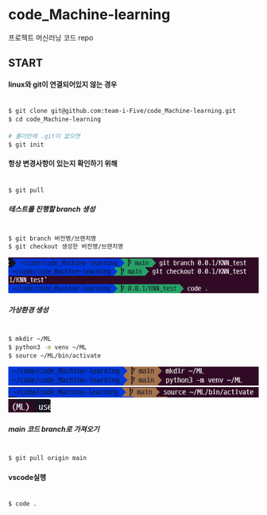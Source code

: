 # code_Machine-learning
프로젝트 머신러닝 코드 repo

## START
#### linux와 git이 연결되어있지 않는 경우
```bash

$ git clone git@github.com:team-i-Five/code_Machine-learning.git
$ cd code_Machine-learning

# 폴더안에 .git이 없으면
$ git init

```


#### 항상 변경사항이 있는지 확인하기 위해
```bash

$ git pull
```

##### 테스트를 진행할 branch 생성
```bash

$ git branch 버전명/브랜치명
$ git checkout 생성한 버전명/브랜치명
```
![branch_ex](images/branch_ex.png)

##### 가상환경 생성
```bash

$ mkdir ~/ML
$ python3 -m venv ~/ML
$ source ~/ML/bin/activate
```
![ml_ex1](images/ml_ex1.png)
![ml_ex2](images/ml_ex2.png)
![ml_ex3](images/ml_ex3.png)

##### main 코드 branch로 가져오기
```bash

$ git pull origin main
```

#### vscode실행
```bash

$ code .
```
